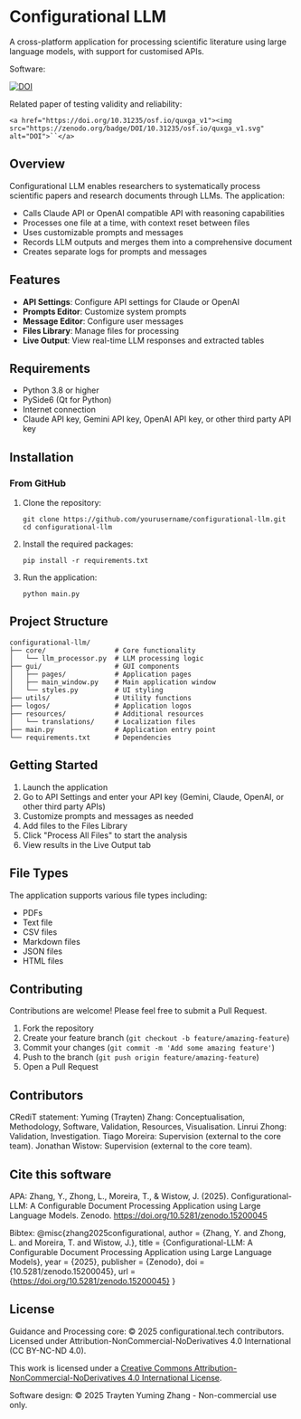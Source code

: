 # Configurational LLM

A cross-platform application for processing scientific literature using large language models, with support for customised APIs.

Software:

[![DOI](https://zenodo.org/badge/DOI/10.5281/zenodo.15200045.svg)](https://doi.org/10.5281/zenodo.15200045)

Related paper of testing validity and reliability:

`<a href="https://doi.org/10.31235/osf.io/quxga_v1"><img src="https://zenodo.org/badge/DOI/10.31235/osf.io/quxga_v1.svg" alt="DOI">``</a>`

## Overview

Configurational LLM enables researchers to systematically process scientific papers and research documents through LLMs. The application:

- Calls Claude API or OpenAI compatible API with reasoning capabilities
- Processes one file at a time, with context reset between files
- Uses customizable prompts and messages
- Records LLM outputs and merges them into a comprehensive document
- Creates separate logs for prompts and messages

## Features

- **API Settings**: Configure API settings for Claude or OpenAI
- **Prompts Editor**: Customize system prompts
- **Message Editor**: Configure user messages
- **Files Library**: Manage files for processing
- **Live Output**: View real-time LLM responses and extracted tables

## Requirements

- Python 3.8 or higher
- PySide6 (Qt for Python)
- Internet connection
- Claude API key, Gemini API key, OpenAI API key, or other third party API key

## Installation

### From GitHub

1. Clone the repository:

   ```
   git clone https://github.com/yourusername/configurational-llm.git
   cd configurational-llm
   ```
2. Install the required packages:

   ```
   pip install -r requirements.txt
   ```
3. Run the application:

   ```
   python main.py
   ```

## Project Structure

```
configurational-llm/
├── core/                 # Core functionality
│   └── llm_processor.py  # LLM processing logic
├── gui/                  # GUI components
│   ├── pages/            # Application pages
│   ├── main_window.py    # Main application window
│   └── styles.py         # UI styling
├── utils/                # Utility functions
├── logos/                # Application logos
├── resources/            # Additional resources
│   └── translations/     # Localization files
├── main.py               # Application entry point
└── requirements.txt      # Dependencies
```

## Getting Started

1. Launch the application
2. Go to API Settings and enter your API key (Gemini, Claude, OpenAI, or other third party APIs)
3. Customize prompts and messages as needed
4. Add files to the Files Library
5. Click "Process All Files" to start the analysis
6. View results in the Live Output tab

## File Types

The application supports various file types including:

- PDFs
- Text file
- CSV files
- Markdown files
- JSON files
- HTML files

## Contributing

Contributions are welcome! Please feel free to submit a Pull Request.

1. Fork the repository
2. Create your feature branch (`git checkout -b feature/amazing-feature`)
3. Commit your changes (`git commit -m 'Add some amazing feature'`)
4. Push to the branch (`git push origin feature/amazing-feature`)
5. Open a Pull Request

## Contributors

CRediT statement:
Yuming (Trayten) Zhang: Conceptualisation, Methodology, Software, Validation, Resources, Visualisation.
Linrui Zhong: Validation, Investigation.
Tiago Moreira: Supervision (external to the core team).
Jonathan Wistow: Supervision (external to the core team).

## Cite this software

APA:
Zhang, Y., Zhong, L., Moreira, T., & Wistow, J. (2025). Configurational-LLM: A Configurable Document Processing Application using Large Language Models. Zenodo. https://doi.org/10.5281/zenodo.15200045

Bibtex:
@misc{zhang2025configurational,
  author = {Zhang, Y. and Zhong, L. and Moreira, T. and Wistow, J.},
  title = {Configurational-LLM: A Configurable Document Processing Application using Large Language Models},
  year = {2025},
  publisher = {Zenodo},
  doi = {10.5281/zenodo.15200045},
  url = {https://doi.org/10.5281/zenodo.15200045}
}

## License

Guidance and Processing core: © 2025 configurational.tech contributors. Licensed under Attribution-NonCommercial-NoDerivatives 4.0 International (CC BY-NC-ND 4.0).

This work is licensed under a [Creative Commons Attribution-NonCommercial-NoDerivatives 4.0 International License](http://creativecommons.org/licenses/by-nc-nd/4.0/).

Software design: © 2025 Trayten Yuming Zhang - Non-commercial use only.
